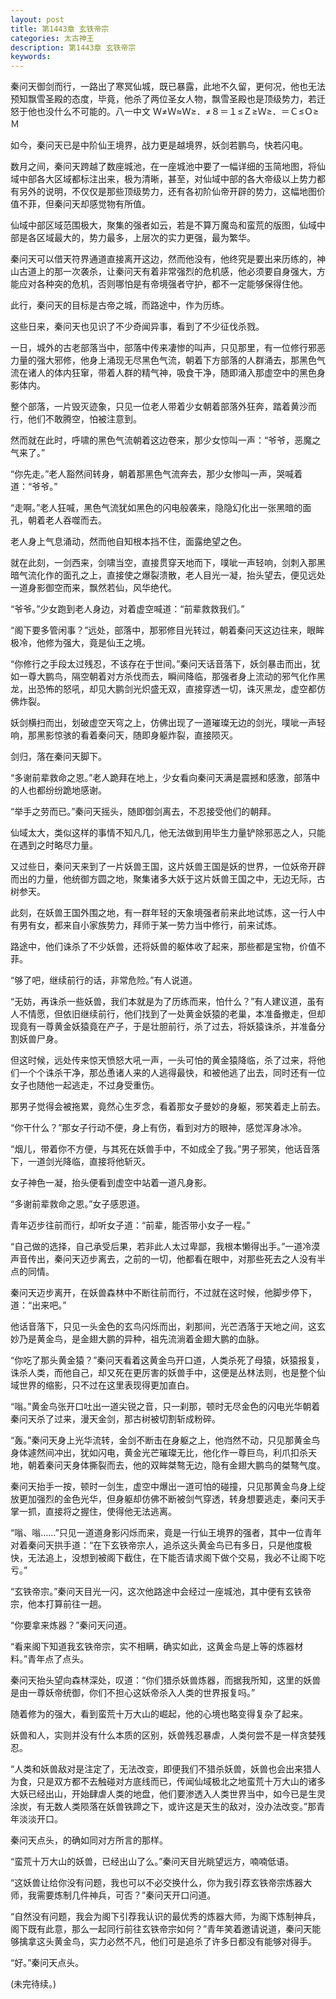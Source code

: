```yaml
---
layout: post
title: 第1443章 玄铁帝宗
categories: 太古神王
description: 第1443章 玄铁帝宗
keywords:
---
```


秦问天御剑而行，一路出了寒冥仙城，既已暴露，此地不久留，更何况，他也无法预知飘雪圣殿的态度，毕竟，他杀了两位圣女人物，飘雪圣殿也是顶级势力，若迁怒于他也没什么不可能的。八一中文 Ｗ≠Ｗ≈Ｗ≥．≠８＝１≤Ｚ≥Ｗ≥．＝Ｃ≤Ｏ≥Ｍ

如今，秦问天已是中阶仙王境界，战力更是越境界，妖剑若鹏鸟，快若闪电。

数月之间，秦问天跨越了数座城池，在一座城池中要了一幅详细的玉简地图，将仙域中部各大区域都标注出来，极为清晰，甚至，对仙域中部的各大帝级以上势力都有另外的说明，不仅仅是那些顶级势力，还有各初阶仙帝开辟的势力，这幅地图价值不菲，但秦问天却感觉物有所值。

仙域中部区域范围极大，聚集的强者如云，若是不算万魔岛和蛮荒的版图，仙域中部是各区域最大的，势力最多，上层次的实力更强，最为繁华。

秦问天可以借天符界通道直接离开这边，然而他没有，他终究是要出来历练的，神山古道上的那一次袭杀，让秦问天有着非常强烈的危机感，他必须要自身强大，方能应对各种突的危机，否则哪怕是有帝境强者守护，都不一定能够保得住他。

此行，秦问天的目标是古帝之城，而路途中，作为历练。

这些日来，秦问天也见识了不少奇闻异事，看到了不少征伐杀戮。

一日，城外的古老部落当中，部落中传来凄惨的叫声，只见那里，有一位修行邪恶力量的强大邪修，他身上涌现无尽黑色气流，朝着下方部落的人群涌去，那黑色气流在诸人的体内狂窜，带着人群的精气神，吸食干净，随即涌入那虚空中的黑色身影体内。

整个部落，一片毁灭迹象，只见一位老人带着少女朝着部落外狂奔，踏着黄沙而行，他们不敢腾空，怕被注意到。

然而就在此时，呼啸的黑色气流朝着这边卷来，那少女惊叫一声：“爷爷，恶魔之气来了。”

“你先走。”老人豁然间转身，朝着那黑色气流奔去，那少女惨叫一声，哭喊着道：“爷爷。”

“走啊。”老人狂喊，黑色气流犹如黑色的闪电般袭来，隐隐幻化出一张黑暗的面孔，朝着老人吞噬而去。

老人身上气息涌动，然而他自知根本挡不住，面露绝望之色。

就在此刻，一剑西来，剑啸当空，直接贯穿天地而下，噗呲一声轻响，剑刺入那黑暗气流化作的面孔之上，直接使之爆裂溃散，老人目光一凝，抬头望去，便见远处一道身影御空而来，飘然若仙，风华绝代。

“爷爷。”少女跑到老人身边，对着虚空喊道：“前辈救救我们。”

“阁下要多管闲事？”远处，部落中，那邪修目光转过，朝着秦问天这边往来，眼眸极冷，他修为强大，竟是仙王之境。

“你修行之手段太过残忍，不该存在于世间。”秦问天话音落下，妖剑暴击而出，犹如一尊大鹏鸟，隔空朝着对方杀伐而去，瞬间降临，那强者身上流动的邪气化作黑龙，出恐怖的怒吼，却见大鹏剑光炽盛无双，直接穿透一切，诛灭黑龙，虚空都仿佛炸裂。

妖剑横扫而出，划破虚空天穹之上，仿佛出现了一道璀璨无边的剑光，噗呲一声轻响，那黑影惊骇的看着秦问天，随即身躯炸裂，直接陨灭。

剑归，落在秦问天脚下。

“多谢前辈救命之恩。”老人跪拜在地上，少女看向秦问天满是震撼和感激，部落中的人也都纷纷跪地感谢。

“举手之劳而已。”秦问天摇头，随即御剑离去，不忍接受他们的朝拜。

仙域太大，类似这样的事情不知凡几，他无法做到用毕生力量铲除邪恶之人，只能在遇到之时略尽力量。

又过些日，秦问天来到了一片妖兽王国，这片妖兽王国是妖的世界，一位妖帝开辟而出的力量，他统御方圆之地，聚集诸多大妖于这片妖兽王国之中，无边无际，古树参天。

此刻，在妖兽王国外围之地，有一群年轻的天象境强者前来此地试炼，这一行人中有男有女，都来自小家族势力，拜师于某一势力当中修行，前来试炼。

路途中，他们诛杀了不少妖兽，还将妖兽的躯体收了起来，那些都是宝物，价值不菲。

“够了吧，继续前行的话，非常危险。”有人说道。

“无妨，再诛杀一些妖兽，我们本就是为了历练而来，怕什么？”有人建议道，虽有人不情愿，但依旧继续前行，他们找到了一处黄金妖猿的老巢，本准备撤走，但却现竟有一尊黄金妖猿竟在产子，于是壮胆前行，杀了过去，将妖猿诛杀，并准备分割妖兽尸身。

但这时候，远处传来惊天愤怒大吼一声，一头可怕的黄金猿降临，杀了过来，将他们一个个诛杀干净，那怂恿诸人来的人逃得最快，和被他逃了出去，同时还有一位女子也随他一起逃走，不过身受重伤。

那男子觉得会被拖累，竟然心生歹念，看着那女子曼妙的身躯，邪笑着走上前去。

“你干什么？”那女子行动不便，身上有伤，看到对方的眼神，感觉浑身冰冷。

“烟儿，带着你不方便，与其死在妖兽手中，不如成全了我。”男子邪笑，他话音落下，一道剑光降临，直接将他斩灭。

女子神色一凝，抬头便看到虚空中站着一道凡身影。

“多谢前辈救命之恩。”女子感恩道。

青年迈步往前而行，却听女子道：“前辈，能否带小女子一程。”

“自己做的选择，自己承受后果，若非此人太过卑鄙，我根本懒得出手。”一道冷漠声音传出，秦问天迈步离去，之前的一切，他都看在眼中，对那些死去之人没有半点的同情。

秦问天迈步离开，在妖兽森林中不断往前而行，不过就在这时候，他脚步停下，道：“出来吧。”

他话音落下，只见一头金色的玄鸟闪烁而出，刹那间，光芒洒落于天地之间，这玄妙乃是黄金鸟，是金翅大鹏的异种，祖先流淌着金翅大鹏的血脉。

“你吃了那头黄金猿？”秦问天看着这黄金鸟开口道，人类杀死了母猿，妖猿报复，诛杀人类，而他自己，却又死在更厉害的妖兽手中，这便是丛林法则，也是整个仙域世界的缩影，只不过在这里表现得更加直白。

“嗡。”黄金鸟张开口吐出一道尖锐之音，只一刹那，顿时无尽金色的闪电光华朝着秦问天杀了过来，漫天金剑，那古树被切割斩成粉碎。

“轰。”秦问天身上光华流转，金剑不断击在身躯之上，他岿然不动，只见那黄金鸟身体遽然间冲出，犹如闪电，黄金光芒璀璨无比，他化作一尊巨鸟，利爪扣杀天地，朝着秦问天身体撕裂而去，他的双眸桀骜无边，隐有金翅大鹏鸟的桀骜气度。

秦问天抬手一按，顿时一剑生，虚空中爆出一道可怕的碰撞，只见那黄金鸟身上绽放更加强烈的金色光华，但身躯却仿佛不断被剑气穿透，转身想要逃走，秦问天手掌一抓，直接将之握住，使得他无法逃离。

“嗡、嗡……”只见一道道身影闪烁而来，竟是一行仙王境界的强者，其中一位青年对着秦问天拱手道：“在下玄铁帝宗人，追杀这头黄金鸟已有多日，只是他度极快，无法追上，没想到被阁下截住，在下能否请求阁下做个交易，我必不让阁下吃亏。”

“玄铁帝宗。”秦问天目光一闪，这次他路途中会经过一座城池，其中便有玄铁帝宗，他本打算前往一趟。

“你要拿来炼器？”秦问天问道。

“看来阁下知道我玄铁帝宗，实不相瞒，确实如此，这黄金鸟是上等的炼器材料。”青年点了点头。

秦问天抬头望向森林深处，叹道：“你们猎杀妖兽炼器，而据我所知，这里的妖兽是由一尊妖帝统御，你们不担心这妖帝杀入人类的世界报复吗。”

随着修为的强大，看到蛮荒十万大山的崛起，他的心境也略变得复杂了起来。

妖兽和人，实则并没有什么本质的区别，妖兽残忍暴虐，人类何尝不是一样贪婪残忍。

“人类和妖兽敌对是注定了，无法改变，即便我们不猎杀妖兽，妖兽也会出来猎人为食，只是双方都不去触碰对方底线而已，传闻仙域极北之地蛮荒十万大山的诸多大妖已经出山，开始肆虐人类的地盘，他们要渗透入人类世界当中，如今已是生灵涂炭，有无数人类陨落在妖兽铁蹄之下，或许这是天生的敌对，没办法改变。”那青年淡淡开口。

秦问天点头，的确如同对方所言的那样。

“蛮荒十万大山的妖兽，已经出山了么。”秦问天目光眺望远方，喃喃低语。

“这妖兽让给你没有问题，我也可以不必交换什么，你为我引荐玄铁帝宗炼器大师，我需要炼制几件神兵，可否？”秦问天开口问道。

“自然没有问题，我会为阁下引荐我认识的最优秀的炼器大师，为阁下炼制神兵，阁下既有此意，那么一起同行前往玄铁帝宗如何？”青年笑着邀请说道，秦问天能够擒拿这头黄金鸟，实力必然不凡，他们可是追杀了许多日都没有能够对得手。

“好。”秦问天点头。

(未完待续。)
